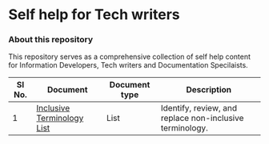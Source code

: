 


# Self help for Tech writers
### About this repository
This repository serves as a comprehensive collection of self help content for Information Developers, Tech writers and Documentation Specilaists. 


| Sl No.  |  Document | Document type  |  Description |
|---|---|---|---|
| 1  |  [Inclusive Terminology List](https://github.com/vishnudasTW/Inclusive-Terminology/wiki/Inclusive-Terminology)|  List | Identify, review, and replace non-inclusive terminology.|
